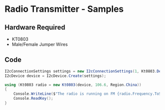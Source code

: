 # Radio Transmitter - Samples

## Hardware Required
* KT0803
* Male/Female Jumper Wires

## Code
```C#
I2cConnectionSettings settings = new I2cConnectionSettings(1, Kt0803.DefaultI2cAddress);
I2cDevice device = I2cDevice.Create(settings);

using (Kt0803 radio = new Kt0803(device, 106.6, Region.China))
{
    Console.WriteLine($"The radio is running on FM {radio.Frequency.ToString("0.0")}MHz");
    Console.ReadKey();
}
```